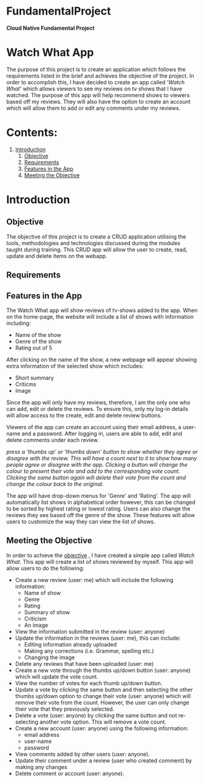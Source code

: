 # FundamentalProject

**Cloud Native Fundamental Project**

# Watch What App

The purpose of this project is to create an application which follows the requirements listed in the brief and achieves the objective of the project. In order to accomplish this, I have decided to create an app called '*Watch What*' which allows viewers to see my reviews on tv shows that I have watched.
The purpose of this app will help recommend shows to viewers based off my reviews. They will also have the option to create an account which will allow them to add or edit any comments under my reviews.



# Contents:
1. [Introduction](#Introduction)
    1. [Objective](#Objective)
    2. [Requirements](#Requirements)
    3. [Features in the App](#Features-in-the-App)
    4. [Meeting the Objective](#Meeting-the-Objective)
 
# Introduction
## Objective
The objective of this project is to create a CRUD application utilising the tools, methodologies and technologies discussed during the modules taught during training.
This CRUD app will allow the user to create, read, update and delete items on the webapp.

## Requirements

## Features in the App

The Watch What app will show reviews of tv-shows added to the app. 
When on the home-page, the website will include a list of shows with information including:
* Name of the show
* Genre of the show
* Rating out of 5

After clicking on the name of the show, a new webpage will appear showing extra information of the selected show which includes:
* Short summary
* Criticms
* Image

Since the app will only have my reviews, therefore, I am the only one who can add, edit or delete the reviews. To ensure this, only my log-in details will allow access to the create, edit and delete review buttons.

Viewers of the app can create an account using their email address, a user-name and a password. After logging in, users are able to add, edit and delete comments under each review.

*press a 'thumbs up' or 'thumbs down' button to show whether they agree or disagree with the review. This will have a count next to it to show how many people agree or disagree with the app. Clicking a button will change the colour to present their vote and add to the corresponding vote count. Clicking the same button again will delete their vote from the count and change the colour back to the original.*

The app will have drop-down menus for 'Genre' and 'Rating'. 
The app will automatically list shows in alphabetical order however, this can be changed to be sorted by highest rating or lowest rating. Users can also change the reviews they see based off the genre of the show. These features will allow users to customize the way they can view the list of shows.

## Meeting the Objective

In order to achieve the [objective](#Objective) , I have created a simple app called *Watch What*. This app will create a list of shows reviewed by myself. 
This app will allow users to do the following:
* Create a new review (user: me) which will include the following information:
    * Name of show
    * Genre
    * Rating
    * Summary of show
    * Criticism
    * An image
* View the information submitted in the review (user: anyone)
* Update the information in the reviews (user: me), this can include:
    * Editing information already uploaded
    * Making any corrections (i.e. Grammar, spelling etc.)
    * Changing the image
* Delete any reviews that have been uploaded (user: me)
* Create a new vote through the thumbs up/down button (user: anyone) which will update the vote count.
* View the number of votes for each thumb up/down button.
* Update a vote by clicking the same button and then selecting the other thumbs up/down option to change their vote (user: anyone) which will remove their vote from the count. However, the user can only change their vote that they previously selected.
* Delete a vote (user: anyone) by clicking the same button and not re-selecting another vote option. This will remove a vote count.
* Create a new account (user: anyone) using the following information:
    * email address
    * user-name
    * password
* View comments added by other users (user: anyone).
* Update their comment under a review (user who created comment) by making any changes
* Delete comment or account (user: anyone).










